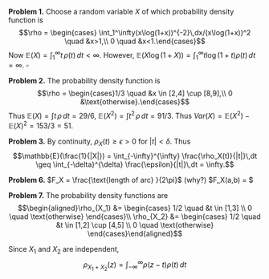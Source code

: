 **Problem 1.** Choose a random variable $X$ of which probability density function is 
$$\rho = \begin{cases} \int_1^\infty(x\log(1+x))^{-2}\,dx/(x\log(1+x))^2 \quad &x>1,\\
0 \quad &x<1.\end{cases}$$
Now $\mathbb{E}(X) = \int_1^\infty t\,\rho(t)\,dt <\infty$. However, $\mathbb{E}(X\log(1+X)) = \int_1^\infty t\log(1+t)\rho(t)\,dt=\infty.$ $\square$

**Problem 2.** The probability density function is
$$\rho = \begin{cases}1/3 \quad &x \in [2,4] \cup [8,9],\\
0  &\text{otherwise}.\end{cases}$$
Thus $\mathbb{E}(X) = \int t\,\rho\,dt = 29/6$, $\mathbb{E}(X^2) = \int t^2\,\rho\,dt = 91/3$.
Thus $Var(X)=\mathbb{E}(X^2)-\mathbb{E}(X)^2=153/3=51.$

**Problem 3.** By continuity, $\rho_X(t) \geq \epsilon > 0$ for $|t| < \delta$. Thus
$$\mathbb{E}(\frac{1}{|X|}) = \int_{-\infty}^{\infty} \frac{\rho_X(t)}{|t|}\,dt \geq \int_{-\delta}^{\delta} \frac{\epsilon}{|t|}\,dt = \infty.$$

**Problem 6.** $F_X = \frac{\text{length of arc} }{2\pi}$ (why?)
$F_X(a,b) = $

**Problem 7.** The probability density functions are
$$\begin{aligned}\rho_{X_1} &= \begin{cases} 1/2 \quad &t \in [1,3] \\ 0 \quad \text{otherwise} \end{cases}\\
\rho_{X_2} &= \begin{cases} 1/2 \quad &t \in [1,2] \cup [4,5] \\ 0 \quad \text{otherwise} \end{cases}\end{aligned}$$

Since $X_1$ and $X_2$ are independent, 
$$\rho_{X_1+X_2}(z) = \int_{-\infty}^{\infty} \rho(z-t) \rho(t) \, dt$$
<!--stackedit_data:
eyJoaXN0b3J5IjpbODUzNjMzNzg3LDUzNzI0Mjc0MSwtNzQwOT
Y5MjA5LDExMTQ3MDM0MjgsLTk4NjQ3MjEyMCwyMDM3MzM4NDQ0
LC0xNDQxODExNjkyLDE1OTk2OTgxNTksLTg0NTE0MzI5NSwtMz
Y4NjAzNTQwLC05ODI5MDQ2OSw4OTk2NDA0NjIsNTQ1OTc2NTQz
LDU3MjI5NjczNiwtMjI0MDQ4ODg4XX0=
-->